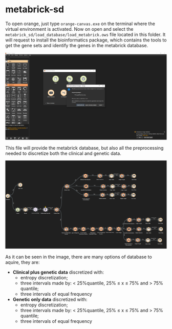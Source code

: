 # metabrick-sd
To open orange, just type `orange-canvas.exe` on the terminal where the virtual environment is activated.
Now on open and select the `metabrick_sd/load_database/load_metabrick.ows` file located in this folder. It will request to install the bioinformatics package, which contains the tools to get the gene sets and identify the genes in the metabrick database.

![alt text](image.png)

This file will provide the metabrick database, but also all the preprocessing needed to discretize both the clinical and genetic data.

![alt text](image-2.png)

As it can be seen in the image, there are many options of database to aquire, they are:
- **Clinical plus genetic data** discretized with:
    - entropy discretization; 
    - three intervals made by: < 25%quantile, 25% ≤ x ≤ 75% and > 75% quantile; 
    - three intervals of equal frequency
- **Genetic only data** discretized with:
    - entropy discretization; 
    - three intervals made by: < 25%quantile, 25% ≤ x ≤ 75% and > 75% quantile; 
    - three intervals of equal frequency